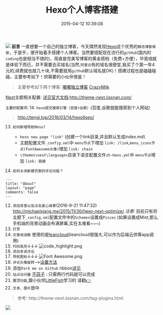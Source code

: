 ﻿---
title: Hexo个人博客搭建
date: 2015-04-12 10:39:08
tags: [Hexo]
categories: Hexo
---
![](http://ww1.sinaimg.cn/mw1024/c05ae6b6gw1f813o9fsiuj20zk0fawgp.jpg)
**前言**
一直想要一个自己的独立博客，今天偶然发现[Hexo](https://hexo.io/)这个优秀的`静态博客框架`，于是乎，便开始着手搭建个人博客。当然要搭配现在流行的`gitHub`(国内的`coding`也是相当不错的)，简直是完美写博客的黄金搭档（免费+方便），毕竟咱就是体验下而已，并不需要去买域名(当然,`阿里云`有的域名很便宜,我买了个第一年4元的,续费就也就几十块,不需要就用`github`默认域名就OK)！搭建过程也是磕磕碰碰，主要参考如下！供需要的小伙伴借鉴！

> 主要参考如下两个博客:
>[嘟嘟独立博客](http://tengj.top/2016/02/22/hexo%E5%B9%B2%E8%B4%A7%E7%B3%BB%E5%88%97%EF%BC%9A%EF%BC%88%E4%B8%80%EF%BC%89hexo+gitHub%E6%90%AD%E5%BB%BA%E4%B8%AA%E4%BA%BA%E7%8B%AC%E7%AB%8B%E5%8D%9A%E5%AE%A2/)
>[CrazyMilk](http://crazymilk.github.io/2015/12/28/GitHub-Pages-Hexo%E6%90%AD%E5%BB%BA%E5%8D%9A%E5%AE%A2/)
<!-- more -->


[Next](https://github.com/iissnan/hexo-theme-next)主题相关配置: [详见官方文档](http://theme-next.iissnan.com/):http://theme-next.iissnan.com/

`主要的配置项`:
14. `hexo提交搜索引擎（百度+谷歌）`(百度,谷歌就能搜索到个人网站)
>http://tengj.top/2016/03/14/hexo6seo/
 
13. `如何新增导航Menu?`

	- `hexo new page "link"`  (创建一个link目录,并且默认生成index.md)
	- 主题配置文件`_config.xml`中 `menu节点`下增加 `link: /link`,`menu_icons节点(FontAwesome头像)`增加 `link: chain`
	- `\themes\next\languages`目录下语言配置文件`zh-Hans.yml`中 `menu节点`增加 `link: 链接`

11. `如何关闭新建页面的评论功能？`
```
---
title: "About"
layout: "page"
comments: false
---
```
12. `添加背景以及点击爱心效果`(2016-9-21 11:47:32)
http://michaelxiang.me/2015/11/30/hexo-next-optimize/
*注意:* 目前只有将主题下`_config.xml`配置文件中的`Schemes`设置成`Pisces` (如果设置成Mist,那么手机端的背景动画会布满屏幕,实在太难看~~~)
1. `打赏`
2. `文章阅读数`
使用的是[leancloud](https://leancloud.cn/data.html?appid=vwQnaBdLYT7Is3AWzRoGBABe-gzGzoHsz#/Counter)(leancloud很强大,可以作为后端云供等app调用)
3. `代码高亮`↓↓↓
![code_highlight.png](http://ww3.sinaimg.cn/mw1024/c05ae6b6gw1f52wlho0c3j20lw03h0ts.jpg)
4. `添加多说评论`
5. `导航图标`↓↓↓
![Font Awesome.png](http://ww4.sinaimg.cn/mw1024/c05ae6b6gw1f52wlgzqvhj20fx01jq2w.jpg)
6. `评论头像旋转`-->[设置方法](http://prozhuchen.github.io/2015/10/01/Hexo%E5%8D%9A%E5%AE%A2%E7%AC%AC%E4%B8%89%E7%AB%99/)
7. 添加`Fork me on Github` ribbon[详见](http://www.cnblogs.com/zhcncn/p/4097881.html)
8. `站点访问量`
[不蒜子](http://service.ibruce.info/) : 只需两行代码就可以完成
9. `置顶功能`,跟小伙伴[LittleFish](http://littlefisher.coding.me)学习的
请戳[👉](http://littlefisher.coding.me/2016/07/12/Hexo%E7%BD%AE%E9%A1%B6%E5%8A%9F%E8%83%BD%E5%AE%9E%E7%8E%B0/)
10. `文本、图片`居中
  <blockquote class="blockquote-center">参考: http://theme-next.iissnan.com/tag-plugins.html</blockquote>

![](http://theme-next.iissnan.com/uploads/tags/full-image.jpg)
